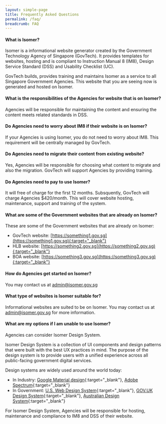 ```yaml
---
layout: simple-page
title: Frequently Asked Questions
permalink: /faq/
breadcrumb: FAQ
---
```


#### **What is Isomer?**
Isomer is a informational website generator created by the Government Technology Agency of Singapore (GovTech). 
It provides templates for websites, hosting and is compliant to Instruction Manual 8 (IM8), Design Service Standard (DSS) 
and Usability Checklist (UC).

GovTech builds, provides training and maintains Isomer as a service to all Singapore Government Agencies. 
This website that you are seeing now is generated and hosted on Isomer.

#### **What is the responsibilities of the Agencies for website that is on Isomer?**
Agencies will be responsible for maintaining the content and ensuring the content meets related standards in DSS. 

#### **Do Agencies need to worry about IM8 if their website is on Isomer?**
If your Agencies is using Isomer, you do not need to worry about IM8. 
This requirement will be centrally managed by GovTech.

#### **Do Agencies need to migrate their content from existing website?**
Yes, Agencies will be responsible for choosing what content to migrate and also the migration. GovTech will support Agencies by providing training.

#### **Do Agencies need to pay to use Isomer?**
It will free of charge for the first 12 months. Subsquently, GovTech will charge Agencies $420/month. 
This will cover website hosting, maintenance, support and training of the system.

#### **What are some of the Government websites that are already on Isomer?**
These are some of the Government websites that are already on Isomer:
* GovTech website: [https://something1.gov.sg](https://something1.gov.sg){:target="_blank"}
* HLB website: [https://something2.gov.sg](https://something2.gov.sg){:target="_blank"} 
* BOA website: [https://something3.gov.sg](https://something3.gov.sg){:target="_blank"}

#### **How do Agencies get started on Isomer?**
You may contact us at <admin@isomer.gov.sg>

#### **What type of websites is Isomer suitable for?**
Informational websites are suited to be on Isomer.
You may contact us at <admin@isomer.gov.sg> for more information.

#### **What are my options if I am unable to use Isomer?**
Agencies can consider Isomer Design System.

Isomer Design System is a collection of UI components and design patterns that were built with the best UX practices in mind. The purpose of the design system is to provide users with a unified experience across all public-facing government digital services.

Design systems are widely used around the world today:
* In Industry: [Google Material design](https://material.io/design/){:target="_blank"}, [Adobe Spectrum](https://theblog.adobe.com/author/the-spectrum-design-team/){:target="_blank"}
* In Government: [U.S. Web Design System](https://designsystem.digital.gov/){:target="_blank"}, [GOV.UK Design System](https://design-system.service.gov.uk/){:target="_blank"}, [Australian Design System](https://designsystem.gov.au/){:target="_blank"}

For Isomer Design System, Agencies will be responsible for hosting, maintenance and compliance to IM8 and DSS of their website.
